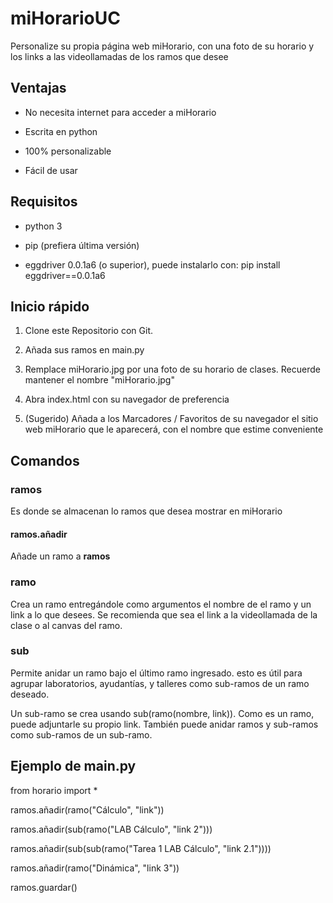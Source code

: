 # miHorarioUC

Personalize su propia página web miHorario, con una foto de su horario y los links a las videollamadas de los ramos que desee

## Ventajas

- No necesita internet para acceder a miHorario

- Escrita en python

- 100% personalizable

- Fácil de usar

## Requisitos

- python 3

- pip (prefiera última versión)

- eggdriver 0.0.1a6 (o superior), puede instalarlo con: pip install eggdriver==0.0.1a6

## Inicio rápido

1. Clone este Repositorio con Git.

2. Añada sus ramos en main.py

3. Remplace miHorario.jpg por una foto de su horario de clases. Recuerde mantener el nombre "miHorario.jpg"

4. Abra index.html con su navegador de preferencia

5. (Sugerido) Añada a los Marcadores / Favoritos de su navegador el sitio web miHorario que le aparecerá, con el nombre que estime conveniente

## Comandos

### ramos

Es donde se almacenan lo ramos que desea mostrar en miHorario

#### ramos.añadir

Añade un ramo a **ramos**

### ramo

Crea un ramo entregándole como argumentos el nombre de el ramo y un link a lo que desees.
Se recomienda que sea el link a la videollamada de la clase o al canvas del ramo.

### sub

Permite anidar un ramo bajo el último ramo ingresado. esto es útil para agrupar laboratorios, ayudantías, y talleres como sub-ramos de un ramo deseado.

Un sub-ramo se crea usando sub(ramo(nombre, link)). Como es un ramo, puede adjuntarle su propio link.
También puede anidar ramos y sub-ramos como sub-ramos de un sub-ramo.

## Ejemplo de main.py

from horario import *

ramos.añadir(ramo("Cálculo", "link"))

ramos.añadir(sub(ramo("LAB Cálculo", "link 2")))

ramos.añadir(sub(sub(ramo("Tarea 1 LAB Cálculo", "link 2.1"))))

ramos.añadir(ramo("Dinámica", "link 3"))

ramos.guardar()
